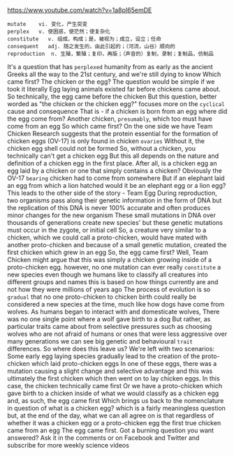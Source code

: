 
https://www.youtube.com/watch?v=1a8pI65emDE

```
mutate    vi. 变化，产生突变
perplex   v. 使困惑，使茫然；使复杂化    
constitute   v. 组成，构成；是，被视为；成立，设立；任命
consequent   adj. 随之发生的，由此引起的；（河流，山谷）顺向的  
reproduction  n. 生殖，繁殖；复印，再版；（声音的）复制，录制；复制品，仿制品
```


It's a question that has `perplexed` humanity from as early as the ancient Greeks all the way to the 21st century, and we're still dying to know Which came first? The chicken or the egg? The question would be simple if we took it literally Egg laying animals existed far before chickens came about. So technically, the egg came before the chicken But this question, better worded as "the chicken or the chicken egg?" focuses more on the `cyclical` cause and consequence That is - if a chicken is born from an egg where did the egg come from? Another chicken, `presumably`, which too must have come from an egg So which came first? On the one side we have Team Chicken Research suggests that the protein essential for the formation of chicken eggs (OV-17) is only found in chicken `ovaries` Without it, the chicken egg shell could not be formed So, without a chicken, you technically can't get a chicken egg But this all depends on the nature and definition of a chicken egg in the first place. After all, is a chicken egg an egg laid by a chicken or one that simply contains a chicken? Obviously the OV-17 `bearing` chicken had to come from somewhere But if an elephant laid an egg from which a lion hatched would it be an elephant egg or a lion egg? This leads to the other side of the story - Team Egg During reproduction, two organisms pass along their genetic information in the form of DNA but the replication of this DNA is never 100% accurate and often produces minor changes for the new organism These small mutations in DNA over thousands of generations create new species' but these genetic mutations must occur in the zygote, or initial cell So, a creature very similar to a chicken, which we could call a proto-chicken, would have mated with another proto-chicken and because of a small genetic mutation, created the first chicken which grew in an egg So, the egg came first? Well, Team Chicken might argue that this was simply a chicken growing inside of a proto-chicken egg. however, no one mutation can ever really `constitute` a new species even though we humans like to classify all creatures into different groups and names this is based on how things currently are and not how they were millions of years ago The process of evolution is so `gradual` that no one proto-chicken to chicken birth could really be considered a new species at the time, much like how dogs have come from wolves. As humans began to interact with and domesticate wolves, There was no one single point where a wolf gave birth to a dog But rather, as particular traits came about from selective pressures such as choosing wolves who are not afraid of humans or ones that were less aggressive over many generations we can see big genetic and behavioural `trait` differences. So where does this leave us? We're left with two scenarios: Some early egg laying species gradually lead to the creation of the proto-chicken which laid proto-chicken eggs In one of these eggs, there was a mutation causing a slight change and selective advantage and this was ultimately the first chicken which then went on to lay chicken eggs. In this case, the chicken technically came first Or we have a proto-chicken which gave birth to a chicken inside of what we would classify as a chicken egg and, as such, the egg came first Which brings us back to the nomenclature in question of what is a chicken egg? which is a fairly meaningless question but, at the end of the day, what we can all agree on is that regardless of whether it was a chicken egg or a proto-chicken egg the first true chicken came from an egg The egg came first. Got a burning question you want answered? Ask it in the comments or on Facebook and Twitter and subscribe for more weekly science videos 